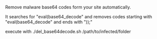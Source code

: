 Remove malware base64 codes form your site automatically.

It searches for "eval(base64_decode" and removes codes starting with "eval(base64_decode" and ends with "));"

execute with ./del_base64decode.sh /path/to/infected/folder

